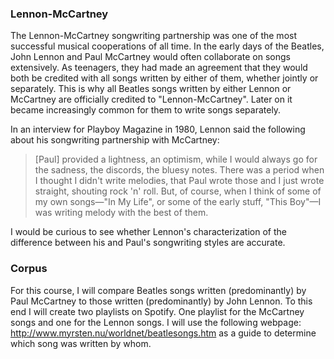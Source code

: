### Lennon-McCartney

The Lennon-McCartney songwriting partnership was one of the most successful musical cooperations of all time. In the early days of the Beatles, John Lennon and Paul McCartney would often collaborate on songs extensively. As teenagers, they had made an agreement that they would both be credited with all songs written by either of them, whether jointly or separately. This is why all Beatles songs written by either Lennon or McCartney are officially credited to "Lennon-McCartney". Later on it became increasingly common for them to write songs separately. 

In an interview for Playboy Magazine in 1980, Lennon said the following about his songwriting partnership with McCartney:

> [Paul] provided a lightness, an optimism, while I would always go for the sadness, the discords, the bluesy notes. There was a period when I thought I didn't write melodies, that Paul wrote those and I just wrote straight, shouting rock 'n' roll. But, of course, when I think of some of my own songs—"In My Life", or some of the early stuff, "This Boy"—I was writing melody with the best of them.
  
I would be curious to see whether Lennon's characterization of the difference between his and Paul's songwriting styles are accurate.

### Corpus

For this course, I will compare Beatles songs written (predominantly) by Paul McCartney to those written (predominantly) by John Lennon. To this end I will create two playlists on Spotify. One playlist for the McCartney songs and one for the Lennon songs. I will use the following webpage: http://www.myrsten.nu/worldnet/beatlesongs.htm as a guide to determine which song was written by whom. 
